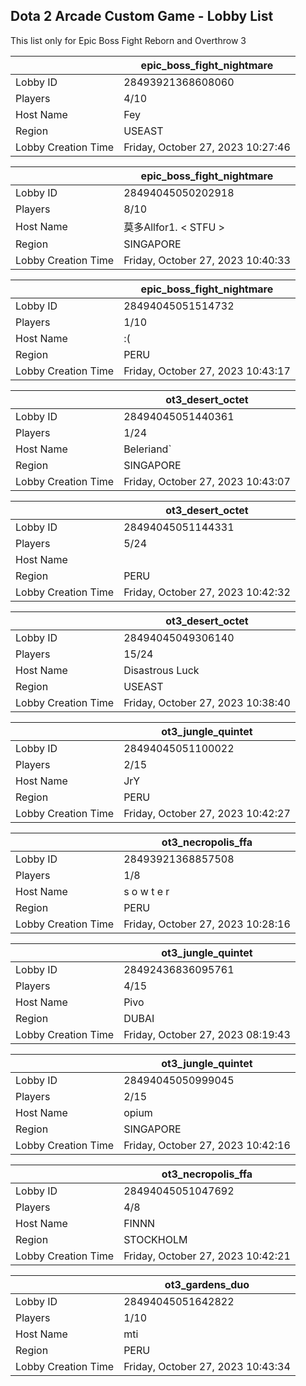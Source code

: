 ## Dota 2 Arcade Custom Game - Lobby List

This list only for Epic Boss Fight Reborn and Overthrow 3

|  | epic_boss_fight_nightmare |
| ------ | ------ |
| Lobby ID | 28493921368608060 |
| Players | 4/10 |
| Host Name | Fey |
| Region | USEAST |
| Lobby Creation Time | Friday, October 27, 2023 10:27:46 |


|  | epic_boss_fight_nightmare |
| ------ | ------ |
| Lobby ID | 28494045050202918 |
| Players | 8/10 |
| Host Name | 莫多Allfor1. < STFU > |
| Region | SINGAPORE |
| Lobby Creation Time | Friday, October 27, 2023 10:40:33 |


|  | epic_boss_fight_nightmare |
| ------ | ------ |
| Lobby ID | 28494045051514732 |
| Players | 1/10 |
| Host Name | :( |
| Region | PERU |
| Lobby Creation Time | Friday, October 27, 2023 10:43:17 |


|  | ot3_desert_octet |
| ------ | ------ |
| Lobby ID | 28494045051440361 |
| Players | 1/24 |
| Host Name | Beleriand` |
| Region | SINGAPORE |
| Lobby Creation Time | Friday, October 27, 2023 10:43:07 |


|  | ot3_desert_octet |
| ------ | ------ |
| Lobby ID | 28494045051144331 |
| Players | 5/24 |
| Host Name | |°Sam°| |
| Region | PERU |
| Lobby Creation Time | Friday, October 27, 2023 10:42:32 |


|  | ot3_desert_octet |
| ------ | ------ |
| Lobby ID | 28494045049306140 |
| Players | 15/24 |
| Host Name | Disastrous Luck |
| Region | USEAST |
| Lobby Creation Time | Friday, October 27, 2023 10:38:40 |


|  | ot3_jungle_quintet |
| ------ | ------ |
| Lobby ID | 28494045051100022 |
| Players | 2/15 |
| Host Name | JrY |
| Region | PERU |
| Lobby Creation Time | Friday, October 27, 2023 10:42:27 |


|  | ot3_necropolis_ffa |
| ------ | ------ |
| Lobby ID | 28493921368857508 |
| Players | 1/8 |
| Host Name | s o w t e r |
| Region | PERU |
| Lobby Creation Time | Friday, October 27, 2023 10:28:16 |


|  | ot3_jungle_quintet |
| ------ | ------ |
| Lobby ID | 28492436836095761 |
| Players | 4/15 |
| Host Name | Pivo |
| Region | DUBAI |
| Lobby Creation Time | Friday, October 27, 2023 08:19:43 |


|  | ot3_jungle_quintet |
| ------ | ------ |
| Lobby ID | 28494045050999045 |
| Players | 2/15 |
| Host Name | opium |
| Region | SINGAPORE |
| Lobby Creation Time | Friday, October 27, 2023 10:42:16 |


|  | ot3_necropolis_ffa |
| ------ | ------ |
| Lobby ID | 28494045051047692 |
| Players | 4/8 |
| Host Name | FINNN |
| Region | STOCKHOLM |
| Lobby Creation Time | Friday, October 27, 2023 10:42:21 |


|  | ot3_gardens_duo |
| ------ | ------ |
| Lobby ID | 28494045051642822 |
| Players | 1/10 |
| Host Name | mti |
| Region | PERU |
| Lobby Creation Time | Friday, October 27, 2023 10:43:34 |


